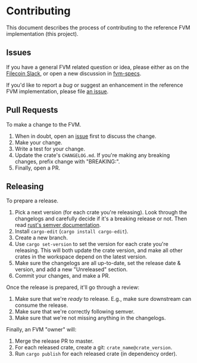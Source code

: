 # Contributing

This document describes the process of contributing to the reference FVM implementation (this project).

## Issues

If you have a general FVM related question or idea, please either as on the [Filecoin Slack][chat], or open
a new discussion in [fvm-specs][discuss].

If you'd like to report a _bug_ or suggest an enhancement in the reference FVM implementation, please file [an issue][issue].

## Pull Requests

To make a change to the FVM.

1. When in doubt, open an [issue][] first to discuss the change.
2. Make your change.
3. Write a test for your change.
4. Update the crate's `CHANGELOG.md`. If you're making any breaking changes, prefix change with
   "BREAKING:".
5. Finally, open a PR.

## Releasing

To prepare a release.

1. Pick a next version (for each crate you're releasing). Look through the changelogs and carefully
   decide if it's a breaking release or not. Then read [rust's semver
   documentation](https://doc.rust-lang.org/cargo/reference/semver.html).
2. Install `cargo-edit` (`cargo install cargo-edit`).
3. Create a new branch.
4. Use `cargo set-version` to set the version for each crate you're releasing. This will both update
   the crate version, and make all other crates in the workspace depend on the latest version.
5. Make sure the changelogs are all up-to-date, set the release date & version, and add a new
   "Unreleased" section.
6. Commit your changes, and make a PR.

Once the release is prepared, it'll go through a review:

1. Make sure that we're _ready_ to release. E.g., make sure downstream can consume the release.
2. Make sure that we're correctly following semver.
3. Make sure that we're not missing anything in the changelogs.

Finally, an FVM "owner" will:

1. Merge the release PR to master.
2. For each released crate, create a git: `crate_name@crate_version`.
3. Run `cargo publish` for each released crate (in dependency order).

[chat]: https://docs.filecoin.io/about-filecoin/chat-and-discussion-forums/#chat
[discuss]: https://github.com/filecoin-project/fvm-specs/discussions
[issue]: https://github.com/filecoin-project/ref-fvm/issues
